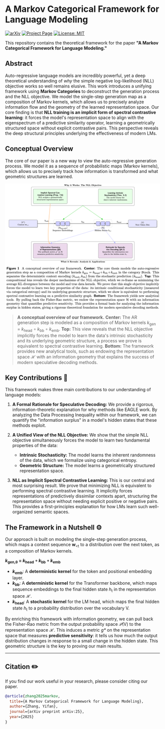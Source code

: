 # A Markov Categorical Framework for Language Modeling

[![arXiv](https://img.shields.io/badge/arXiv-25-b31b1b.svg)](https://arxiv.org/abs)
[![Project Page](https://img.shields.io/badge/Project-Page-blue.svg)](https://github.com/asiresearch/lm-theory)
[![License: MIT](https://img.shields.io/badge/License-MIT-yellow.svg)](https://opensource.org/licenses/MIT)

This repository contains the theoretical framework for the paper **"A Markov Categorical Framework for Language Modeling."**

## Abstract
Auto-regressive language models are incredibly powerful, yet a deep theoretical understanding of *why* the simple negative log-likelihood (NLL) objective works so well remains elusive. This work introduces a unifying framework using **Markov Categories** to deconstruct the generation process and the NLL objective. We model the single-step generation map as a composition of Markov kernels, which allows us to precisely analyze information flow and the geometry of the learned representation space. Our core finding is that **NLL training is an implicit form of spectral contrastive learning**: it forces the model's representation space to align with the eigenspectrum of a predictive similarity operator, learning a geometrically structured space without explicit contrastive pairs. This perspective reveals the deep structural principles underlying the effectiveness of modern LMs.

## Conceptual Overview

The core of our paper is a new way to view the auto-regressive generation process. We model it as a sequence of probabilistic maps (Markov kernels), which allows us to precisely track how information is transformed and what geometric structures are learned.

<p align="center">
  <img src="./static/images/overview.png" alt="Conceptual Overview of the Framework">
</p>

> **A conceptual overview of our framework.** **Center:** The AR generation step is modeled as a composition of Markov kernels _k_<sub>gen</sub> = _k_<sub>head</sub> ∘ _k_<sub>bb</sub> ∘ _k_<sub>emb</sub>. **Top:** This view reveals that the NLL objective implicitly forces the model to learn the data's intrinsic stochasticity and its underlying geometric structure, a process we prove is equivalent to spectral contrastive learning. **Bottom:** The framework provides new analytical tools, such as endowing the representation space ℋ with an information geometry that explains the success of modern speculative decoding methods.

## Key Contributions 🧠

This framework makes three main contributions to our understanding of language models:

1.  **A Formal Rationale for Speculative Decoding:** We provide a rigorous, information-theoretic explanation for why methods like EAGLE work. By analyzing the Data Processing Inequality within our framework, we can quantify the "information surplus" in a model's hidden states that these methods exploit.

2.  **A Unified View of the NLL Objective:** We show that the simple NLL objective simultaneously forces the model to learn two fundamental properties of the data:
    * **Intrinsic Stochasticity:** The model learns the inherent randomness of the data, which we formalize using categorical entropy.
    * **Geometric Structure:** The model learns a geometrically structured representation space.

3.  **NLL as Implicit Spectral Contrastive Learning:** This is our central and most surprising result. We prove that minimizing NLL is equivalent to performing spectral contrastive learning. It implicitly forces representations of predictively dissimilar contexts apart, structuring the representation space without needing explicit positive or negative pairs. This provides a first-principles explanation for how LMs learn such well-organized semantic spaces.

## The Framework in a Nutshell ⚙️

Our approach is built on modeling the single-step generation process, which maps a context sequence **w**<sub>&lt;t</sub> to a distribution over the next token, as a composition of Markov kernels.

  **_k_<sub>gen,θ</sub> = _k_<sub>head</sub> ∘ _k_<sub>bb</sub> ∘ _k_<sub>emb</sub>**

* **_k_<sub>emb</sub>**: A **deterministic kernel** for the token and positional embedding layer.
* **_k_<sub>bb</sub>**: A **deterministic kernel** for the Transformer backbone, which maps sequence embeddings to the final hidden state _h_<sub>t</sub> in the representation space ℋ.
* **_k_<sub>head</sub>**: A **stochastic kernel** for the LM head, which maps the final hidden state _h_<sub>t</sub> to a probability distribution over the vocabulary V.

By enriching this framework with information geometry, we can pull back the Fisher-Rao metric from the output probability space 𝒫(V) to the representation space ℋ. This induces a metric _g*_ on the representation space that measures **predictive sensitivity**: it tells us how much the output distribution changes in response to a small change in the hidden state. This geometric structure is the key to proving our main results.

---

## Citation ✏️

If you find our work useful in your research, please consider citing our paper.

```bibtex
@article{zhang2025markov,
  title={A Markov Categorical Framework for Language Modeling},
  author={Zhang, Yifan},
  journal={arXiv preprint arXiv:25},
  year={2025}
}
